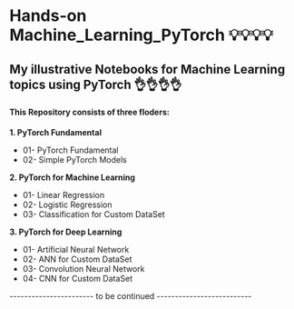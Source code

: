 # Hands-on Machine_Learning_PyTorch  💡💡💡💡

## My illustrative Notebooks for Machine Learning topics using PyTorch 👌👌👌👌

#### This Repository consists of three floders:  
**1. PyTorch Fundamental**
  * 01- PyTorch Fundamental
  * 02- Simple PyTorch Models 
 
**2. PyTorch for Machine Learning**  
  * 01- Linear Regression
  * 02- Logistic Regression
  * 03- Classification for Custom DataSet  
 
 **3. PyTorch for Deep Learning**  
  * 01- Artificial Neural Network
  * 02- ANN for Custom DataSet
  * 03- Convolution Neural Network
  * 04- CNN for Custom DataSet
  
----------------------- to be continued --------------------------
